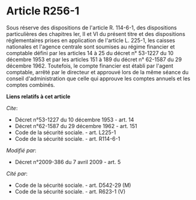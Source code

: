 # Article R256-1

Sous réserve des dispositions de l'article R. 114-6-1, des dispositions particulières des chapitres Ier, II et VI du présent
titre et des dispositions réglementaires prises en application de l'article L. 225-1, les caisses nationales et l'agence
centrale sont soumises au régime financier et comptable défini par les articles 14 à 25 du décret n° 53-1227 du 10 décembre
1953 et par les articles 151 à 189 du décret n° 62-1587 du 29 décembre 1962. Toutefois, le compte financier est établi par
l'agent comptable, arrêté par le directeur et approuvé lors de la même séance du conseil d'administration que celle qui
approuve les comptes annuels et les comptes combinés.

**Liens relatifs à cet article**

_Cite_:

  - Décret n°53-1227 du 10 décembre 1953 - art. 14
  - Décret n°62-1587 du 29 décembre 1962 - art. 151
  - Code de la sécurité sociale. - art. L225-1
  - Code de la sécurité sociale. - art. R114-6-1

_Modifié par_:

  - Décret n°2009-386 du 7 avril 2009 - art. 5

_Cité par_:

  - Code de la sécurité sociale. - art. D542-29 (M)
  - Code de la sécurité sociale. - art. R623-1 (V)
